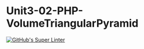 # Unit3-02-PHP-VolumeTriangularPyramid
[![GitHub's Super Linter](https://github.com/ICS2O-Programming-Kaitlin-G/Unit3-01-PHP-AreaTrapezoid/workflows/GitHub's%20Super%20Linter/badge.svg)](https://github.com/ICS2O-Programming-Kaitlin-G/Unit3-01-PHP-AreaTrapezoid/actions)